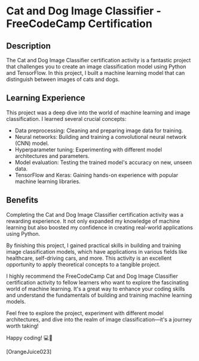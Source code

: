 # Cat and Dog Image Classifier - FreeCodeCamp Certification

## Description

The Cat and Dog Image Classifier certification activity is a fantastic project that challenges you to create an image classification model using Python and TensorFlow. In this project, I built a machine learning model that can distinguish between images of cats and dogs.

## Learning Experience

This project was a deep dive into the world of machine learning and image classification. I learned several crucial concepts:

- Data preprocessing: Cleaning and preparing image data for training.
- Neural networks: Building and training a convolutional neural network (CNN) model.
- Hyperparameter tuning: Experimenting with different model architectures and parameters.
- Model evaluation: Testing the trained model's accuracy on new, unseen data.
- TensorFlow and Keras: Gaining hands-on experience with popular machine learning libraries.

## Benefits

Completing the Cat and Dog Image Classifier certification activity was a rewarding experience. It not only expanded my knowledge of machine learning but also boosted my confidence in creating real-world applications using Python.

By finishing this project, I gained practical skills in building and training image classification models, which have applications in various fields like healthcare, self-driving cars, and more. This activity is an excellent opportunity to apply theoretical concepts to a tangible project.

I highly recommend the FreeCodeCamp Cat and Dog Image Classifier certification activity to fellow learners who want to explore the fascinating world of machine learning. It's a great way to enhance your coding skills and understand the fundamentals of building and training machine learning models.

Feel free to explore the project, experiment with different model architectures, and dive into the realm of image classification—it's a journey worth taking!

Happy coding! 💻🚀

\[OrangeJuice023\]
